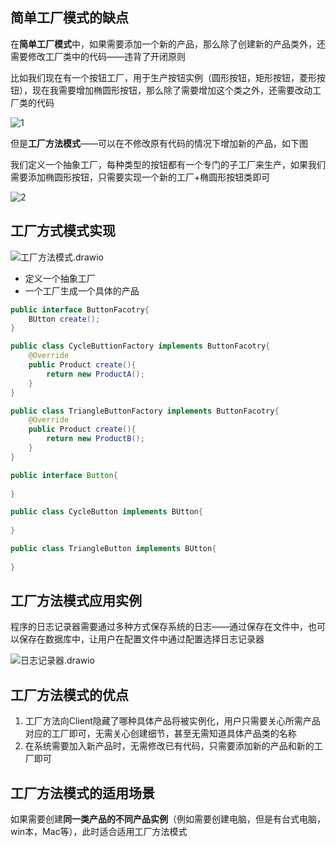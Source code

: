 ## 简单工厂模式的缺点

在**简单工厂模式**中，如果需要添加一个新的产品，那么除了创建新的产品类外，还需要修改工厂类中的代码——违背了开闭原则

比如我们现在有一个按钮工厂，用于生产按钮实例（圆形按钮，矩形按钮，菱形按钮），现在我需要增加椭圆形按钮，那么除了需要增加这个类之外，还需要改动工厂类的代码

![1](1.png)



但是**工厂方法模式**——可以在不修改原有代码的情况下增加新的产品，如下图

我们定义一个抽象工厂，每种类型的按钮都有一个专门的子工厂来生产，如果我们需要添加椭圆形按钮，只需要实现一个新的工厂+椭圆形按钮类即可

![2](2.png)



## 工厂方式模式实现

![工厂方法模式.drawio](工厂方法模式.drawio.png)

* 定义一个抽象工厂
* 一个工厂生成一个具体的产品

```JAVA
public interface ButtonFacotry{
    BUtton create();
}

public class CycleButtionFactory implements ButtonFacotry{
    @Override
    public Product create(){
        return new ProductA();
    }
}

public class TriangleButtonFactory implements ButtonFacotry{
    @Override
    public Product create(){
        return new ProductB();
    }
}

public interface Button{
    
}

public class CycleButton implements BUtton{
    
}

public class TriangleButton implements BUtton{
    
}
```





## 工厂方法模式应用实例

程序的日志记录器需要通过多种方式保存系统的日志——通过保存在文件中，也可以保存在数据库中，让用户在配置文件中通过配置选择日志记录器

![日志记录器.drawio](日志记录器.drawio.png)



## 工厂方法模式的优点

1. 工厂方法向Client隐藏了哪种具体产品将被实例化，用户只需要关心所需产品对应的工厂即可，无需关心创建细节，甚至无需知道具体产品类的名称
2. 在系统需要加入新产品时，无需修改已有代码，只需要添加新的产品和新的工厂即可



## 工厂方法模式的适用场景

如果需要创建**同一类产品的不同产品实例**（例如需要创建电脑，但是有台式电脑，win本，Mac等），此时适合适用工厂方法模式
